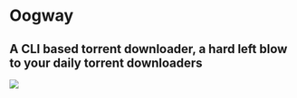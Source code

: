 # Oogway 
## A CLI based torrent downloader, a hard left blow to your daily torrent downloaders

<img src="https://user-images.githubusercontent.com/54678051/150984058-21cb9ee4-2737-4a93-9d10-f70ddecce076.png"/>



